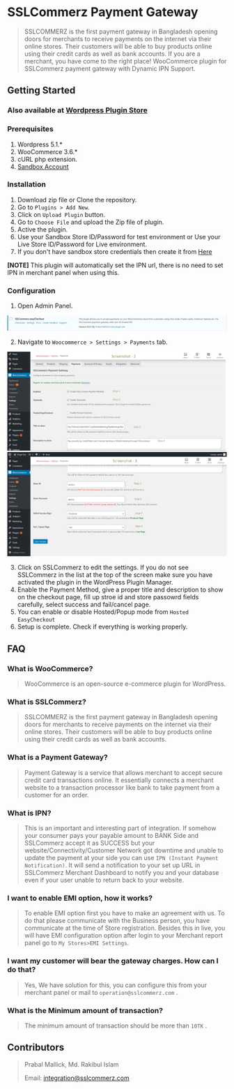 # SSLCommerz Payment Gateway

> SSLCOMMERZ is the first payment gateway in Bangladesh opening doors for merchants to receive payments on the internet via their online stores. Their customers will be able to buy products online using their credit cards as well as bank accounts. If you are a merchant, you have come to the right place! WooCommerce plugin for SSLCommerz payment gateway with Dynamic IPN Support.

## Getting Started

### Also available at [Wordpress Plugin Store](https://wordpress.org/plugins/wc-sslcommerz-easycheckout/ "SSLCommerz Payment Gateway")

### Prerequisites

1. Wordpress 5.1.*
2. WooCommerce 3.6.*
3. cURL php extension.
4. [Sandbox Account](https://developer.sslcommerz.com/registration/ "SSLCommerz Sandbox Registration")

### Installation

1. Download zip file or Clone the repository.
2. Go to `Plugins > Add New`.
3. Click on `Upload Plugin` button.
4. Go to `Choose File` and upload the Zip file of plugin.
5. Active the plugin.
6. Use your Sandbox Store ID/Password for test environment or Use your Live Store ID/Password for Live environment.
7. If you don't have sandbox store credentials then create it from [Here](https://developer.sslcommerz.com/registration/ "SSLCommerz Sandbox Registration")

**[NOTE]** This plugin will automatically set the IPN url, there is no need to set IPN in merchant panel when using this.

### Configuration

1. Open Admin Panel.

![Payments Menu](images/screenshot-1.png)

2. Navigate to ```Woocommerce > Settings > Payments``` tab.

![Payments Menu](images/screenshot-2.png)
![Payments Menu](images/screenshot-3.png)

3. Click on SSLCommerz to edit the settings. If you do not see SSLCommerz in the list at the top of the screen make sure you have activated the plugin in the WordPress Plugin Manager.
4. Enable the Payment Method, give a proper title and description to show on the checkout page,  fill up stroe id and store passowrd fields carefully, select success and fail/cancel page.
5. You can enable or disable Hosted/Popup mode from `Hosted EasyCheckout` 
6. Setup is complete. Check if everything is working properly.


## FAQ

### What is WooCommerce?
> WooCommerce is an open-source e-commerce plugin for WordPress. 

### What is SSLCommerz?
> SSLCOMMERZ is the first payment gateway in Bangladesh opening doors for merchants to receive payments on the internet via their online stores. Their customers will be able to buy products online using their credit cards as well as bank accounts.

### What is a Payment Gateway?
> Payment Gateway is a service that allows merchant to accept secure credit card transactions online. It essentially connects a merchant website to a transaction processor like bank to take payment from a customer for an order.

### What is IPN?
> This is an important and interesting part of integration. If somehow your consumer pays your payable amount to BANK Side and SSLCommerz accept it as SUCCESS but your website/Connectivity/Customer Network got downtime and unable to update the payment at your side you can use `IPN (Instant Payment Notification)`. It will send a notification to your set up URL in SSLCommerz Merchant Dashboard to notify you and your database even if your user unable to return back to your website.

### I want to enable EMI option, how it works?
> To enable EMI option first you have to make an agreement with us. To do that please communicate with the Business person, you have communicate at the time of Store registration. Besides this in live, you will have EMI configuration option after login to your Merchant report panel go to `My Stores>EMI Settings`.

### I want my customer will bear the gateway charges. How can I do that?
> Yes, We have solution for this, you can configure this from your merchant panel or mail to `operation@sslcommerz.com` .

### What is the Minimum amount of transaction?
> The minimum amount of transaction should be more than `10TK` .


## Contributors
> Prabal Mallick, Md. Rakibul Islam
> 
> Email: integration@sslcommerz.com
